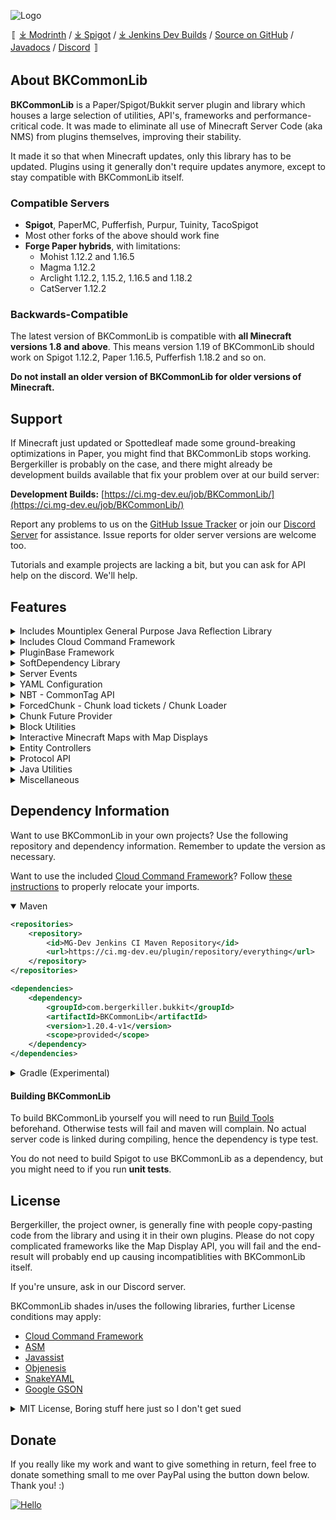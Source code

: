 ![Logo](https://github.com/bergerhealer/BKCommonLib/blob/master/misc/BKCommonLib_logo.png?raw=true)

<!-- rewrite once spigot "[⤓ Modrinth](https://modrinth.com/plugin/bkcommonlib) / [⤓ Spigot](https://www.spigotmc.org/resources/bkcommonlib.39590/) / " "" -->
〚 [⤓ Modrinth](https://modrinth.com/plugin/bkcommonlib) / [⤓ Spigot](https://www.spigotmc.org/resources/bkcommonlib.39590/) / [⤓ Jenkins  Dev Builds](https://ci.mg-dev.eu/job/BKCommonLib/) / [Source on GitHub](https://github.com/bergerhealer/BKCommonLib) / [Javadocs](https://ci.mg-dev.eu/javadocs/BKCommonLib/) / [Discord](https://discord.gg/wvU2rFgSnw) 〛

## About BKCommonLib
**BKCommonLib** is a Paper/Spigot/Bukkit server plugin and library which houses a large selection of utilities, API's, frameworks and performance-critical code. It was made to eliminate all use of Minecraft Server Code (aka NMS) from plugins themselves, improving their stability.

It made it so that when Minecraft updates, only this library has to be updated. Plugins using it generally don't require updates anymore, except to stay compatible with BKCommonLib itself.

### Compatible Servers
  - **Spigot**, PaperMC, Pufferfish, Purpur, Tuinity, TacoSpigot
  - Most other forks of the above should work fine
  - **Forge Paper hybrids**, with limitations:
    - Mohist 1.12.2 and 1.16.5
    - Magma 1.12.2
    - Arclight 1.12.2, 1.15.2, 1.16.5 and 1.18.2
    - CatServer 1.12.2

### Backwards-Compatible
The latest version of BKCommonLib is compatible with **all Minecraft versions 1.8 and above**. This means version 1.19 of BKCommonLib should work on Spigot 1.12.2, Paper 1.16.5, Pufferfish 1.18.2 and so on.

**Do not install an older version of BKCommonLib for older versions of Minecraft.**

## Support
If Minecraft just updated or Spottedleaf made some ground-breaking optimizations in Paper, you might find that BKCommonLib stops working. Bergerkiller is probably on the case, and there might already be development builds available that fix your problem over at our build server:

**Development Builds:** [https://ci.mg-dev.eu/job/BKCommonLib/](https://ci.mg-dev.eu/job/BKCommonLib/)

Report any problems to us on the [GitHub Issue Tracker](https://github.com/bergerhealer/BKCommonLib/issues) or join our [Discord Server](https://discord.gg/wvU2rFgSnw) for assistance. Issue reports for older server versions are welcome too.

Tutorials and example projects are lacking a bit, but you can ask for API help on the discord. We'll help.

## Features
<details>
<summary>Includes Mountiplex General Purpose Java Reflection Library</summary>

#####
[**Mountiplex**](https://github.com/bergerhealer/Mountiplex) is core to BKCommonLib's ability to support so many different Minecraft Server versions and even forge at the same time. It combines the strengths of [ASM](https://github.com/llbit/ow2-asm), [Javassist](https://github.com/jboss-javassist/javassist) and [Objenesis](http://objenesis.org/) with a _Template Engine_ to generate compatible code at runtime. To achieve this it supports template declarations for macros, reflection and remapping and molds this into a compiletime-generated interface.

This means you don't have to compile different classes for every different permutation of paper/spigot/forge/version and the millions of forks people create. If someone changes something, add an _#if - #endif_ block and you're set!

[Here is an example template for various packets to demonstrate the power of this approach](https://github.com/bergerhealer/BKCommonLib/blob/master/src/main/templates/com/bergerkiller/templates/net/minecraft/network/protocol_packets_other.txt)

  - At-runtime class generation with Handles, reflection, template engine
  - Dynamic type/name remapping to support forge/multi-version/Mojang Mappings
  - Parse version strings, compare them. Also inside templates.
  - Detect existence of types, methods and fields and generate an appropriate compatible implementation
  - Access private members with _#require_ and call them with _#name_ anywhere in the code
  - Maven Mojo tasks to generate the interfaces or convert block comments into strings (jdk8 multiline string back-support)
  - Type Conversion
    - Automatically convert one value type to another using a type <> type registry
    - Example: Use Bukkit Entity in API, convert to net.minecraft Entity for use in generated code
    - Compatible with NBT / YAML to store any custom type and convert automatically
    - Declare conversions inline in your template:
      ```java
      // Fields
      public final (IntVector3) BlockPosition position;

      // Instance methods
      public (List<org.bukkit.entity.Entity>) List<Entity> findEntities() {
          // Code
      }
      ```
******
</details>
<details>
<summary>Includes Cloud Command Framework</summary>

#####
BKCommonLib includes the [**Cloud Command Framework**](https://cloud.incendo.org/). Write clean commands with annotations or builder pattern, complete with suggestions, permission handling and localization.
BKCommonLib adds a few default utilities to get set up for Paper/Spigot servers even faster. [Dependency information is here](https://github.com/bergerhealer/BKCommonLib/blob/master/CLOUD_HOWTO.md).
******
</details>
<details>
<summary>PluginBase Framework</summary>

#####
**PluginBase** is a base class plugins can implement instead of _JavaPlugin_ that provides access to a lot of convenient features:
  - Native support for this [Plugin Preloader](https://github.com/bergerhealer/PluginPreloader)
  - Callbacks for when other plugins enable, to handle dynamic loading/unloading of soft dependency logic
  - Read the plugin.yml to store custom metadata
  - Validates that all dependencies of the plugin are actually enabled
  - Simple helper methods to register (packet) listeners
  - Plugin.yml _classdepend_ feature: load classes from other plugins without requiring that plugin loads before yours
  - Default command handlers to read the plugin version and build number
  - Permission API
    - Allows people to set up a plugin without requiring a permission manager, with simple OP rules
    - Very basic enum/static based Permission API to store your permission constants
    - Adds support for * wildcard, regardless of what permission manager (or none) is used
    - Makes the default (op/not_op/false/true) user-configurable using PermissionDefaults.yml
    - Throw/handle an exception when a player lacks permission
  - Localization API
    - Very basic enum/static based Localization API
    - Automatically generates a Localization.yml that users can customize
    - Supports placeholders using %0% %1% etc.
******
</details>
<details>
<summary>SoftDependency Library</summary>

#####
[SoftDependency](https://github.com/bergerhealer/SoftDependency) is a simple library that makes it easier to lazily handle third-party soft dependencies enabling and disabling.
See the Project GitHub page for more information. This library is included in BKCommonLib by default, no shading or relocating required. Dependency management is handled without having to call any methods from your _onEnable()_.

##### Example
```java
public class MyPlugin extends JavaPlugin {

    private final SoftDependency<MyDependencyPlugin> myDependency = new SoftDependency<MyDependencyPlugin>(this, "my_dependency") {
        @Override
        protected MyDependencyPlugin initialize(Plugin plugin) {
            return MyDependencyPlugin.class.cast(plugin);
        }

        @Override
        protected void onEnable() {
            getLogger().info("Support for MyDependency enabled!");
        }

        @Override
        protected void onDisable() {
            getLogger().info("Support for MyDependency disabled!");
        }
   };

   // Can use myDependency.get() anywhere, returns non-null if enabled.
}
```
******
</details>
<details>
<summary>Server Events</summary>

#####
Defaults to the Paper implementation if a Paper server is used. Makes the event available on non-Paper servers as well.
  - Chunk Load/Unload Entities event
  - CreaturePreSpawnEvent
  - Entity Add/Remove(FromWorld)/RemoveFromServer events
  - MultiBlockChangeEvent (WorldEdit integration)
******
</details>
<details>
<summary>YAML Configuration</summary>

#####
Bukkit's Configuration API is dreadful. It's slow, defaults require shading in resources and working with nodes and lists is cumbersome. BKCommonLib's YAML library changes all of that:
  - Uses SnakeYAML only for data<>text serialization
  - Efficient memory storage model
  - Get with a default value acts like python's **setdefault**. Easy default configurations!
  - Supports comment headers for every key, including a global header for the file itself
  - Disables SnakeYAML's document size limitations by default
  - Automatically converts legacy Minecraft chat style characters to & and back
  - Completely disables anchors and has some format parsing relaxations
  - Cleanly get and set enums, stored as user-readable strings
  - Efficient node lists, node cloning, iteration
  - Multi-version support for ItemStack de-serialization
  - Register change listeners: callback is called when a node or nested node is modified
  - Fast Auto-Save functionality
    - Minimizes serialization overhead by caching past text representations
    - Asynchronous writing to file when saving
    - Global lock on the file blocks a future load() if a save() is still pending
    - Suitable for large file storage / NoSQL database-like access

##### Example
```java
FileConfiguration config = new FileConfiguration(myPlugin, "file.yml");
config.load();

config.setHeader("This is the header at the top of the file");
config.addHeader("This adds a new line");

config.setHeader("coolName", "\nSets the cool name. Empty whitespace above.");
config.addHeader("coolName", "Yup, this is on a new line too");
String coolName = config.get("coolName", "DefaultCoolName");

config.setHeader("stuff", "\nThis is some stuff");
ConfigurationNode stuff = config.getNode("stuff");
boolean stuffEnabled = stuff.get("enabled", false);
int stuffCount = stuff.get("count", 0);

// Clone the stuff settings, modify, show yaml
ConfigurationNode stuffCopy = stuff.clone();
stuffCopy.set("count", 20);
System.out.println(stuffCopy.toString());

config.save(); // Non-blocking!
```
******
</details>
<details>
<summary>NBT - CommonTag API</summary>

#####
Comes with an interface to the server's internal **NBT Tag** library. Used extensively when interfacing with Minecraft Server API's.
  - Simple user-friendly wrapper for NBT
  - Operates on the server's actual internal NBT library, so no copying when interacting with the server
  - Serialize/Deserialize from/to (compressed) byte data - read server .dat files
  - Read and Modify NBT of items
  - Read and Modify Player Profiles, level.dat or esoteric things like Mob Potion Effects
******
</details>
<details>
<summary>ForcedChunk - Chunk load tickets / Chunk Loader</summary>

#####
Makes it easy to load a chunk without stalling the main thread, and **keep it loaded**. Important when chunks must stay loaded to tick entities inside or to load chunks to process block data inside. Very easy to use.
  - Asynchronous chunk loading
  - Keep a chunk area loaded
  - Supports multiple chunk load tickets for the same chunk
  - Track load tickets with objects, RAII AutoCloseable
  - Tickets can be created/closed from other threads
  - Radius can be specified. Radius of 2+ will allow for entities to be ticked.

##### Example
```java
final ForcedChunk chunk = ForcedChunk.load(world, chunk_x, chunk_z);
chunk.getChunkAsync().thenAccept(chunk -> {
    // Work with the chunk
    for (BlockState state : chunk.getBlockStates()) {
        System.out.println(state);
    }

    // Release the chunk ticket. Could keep it around and the chunk stays loaded.
    chunk.close();
});
```
******
</details>
<details>
<summary>Chunk Future Provider</summary>

#####
Makes the **Chunk Load and Unload (Entities) Bukkit Events** available through a **Java CompletableFuture API**. Execute logic when a particular chunk is loaded or unloaded without writing your own EventHandler processing queues. Clean up work when a chunk that just loaded, unloads again. Or perform work in a Chunk once all neighbouring chunks are loaded, too. Aims to prevent synchronous loading of chunks, which negatively impact server performance.

Futures are automatically cancelled when the **premise** for them is ended. For example, a future waiting for all the neighbours of a chunk to be loaded is cancelled if the chunk at the center of it is unloaded.

**Suggested use cases**: discovering multi-block structures, reading redstone state of signs, spawn custom entities or start world events

##### Example
```java
private ChunkFutureProvider provider; // = ChunkFutureProvider.of(myPlugin);

@EventHandler
public void onChunkLoad(ChunkLoadEvent event) {
    // When the chunk and all its 8 neighbours are loaded, do work in the chunk
    // If the input chunk unloads, this future is cancelled.
    provider.whenAllNeighboursLoaded(event.getChunk(),
                    ChunkNeighbourList.neighboursOf(event.getChunk(), 1))
            .thenAccept(this::doWorkInChunk);
}

public void doWorkInChunk(Chunk chunk) {
    // Check block states, possibly entering inside neighbouring chunks
    // We know neighbours are loaded too, so no sync chunk loading! Yay!
}
```
******
</details>
<details>
<summary>Block Utilities</summary>

#### Offline Block/World
  - Store blocks/worlds in your plugin without risking memory leaks
  - Track worlds by UUIDs and access the loaded World without HashMap lookups
  - Track offline blocks, efficiently convert them to loaded Bukkit Blocks
  - OfflineWorld is compatible with identity hashmaps
  - OfflineBlock can be safely used as a key in hashmaps
#### SignChangeTracker
  - Routinely call update() and you know whether any change to the sign occurred
  - Knows whether the sign changed without an expensive lookup of the block entity / block data
  - Know whether the sign was removed/unloaded
  - Will detect changes from (sign edit) plugins and the /data command
  - Powerful server-wide sign tracking if combined with the chunk future provider
#### BlockData
  - Replaces Bukkit's BlockData API for cross-version support
  - Fast getting/setting of BlockData in a World
  - Access block properties like opacity, emission, opaque faces, render options (map displays), Bukkit types
  - Provides access to the legacy Material Bukkit API. Adds support for new block types. (Legacy support)
******
</details>
<details>
<summary>Interactive Minecraft Maps with Map Displays</summary>

#### [**Map Display API**](https://wiki.traincarts.net/p/Map_Display)
<img src="https://wiki.traincarts.net/images/thumb/9/9e/Mapdisplay_menu.png/800px-Mapdisplay_menu.png" width="30%"/>
&nbsp;
<img src="https://wiki.traincarts.net/images/thumb/f/fb/Mapdisplay_maplands.png/800px-Mapdisplay_maplands.png" width="30%"/>
&nbsp;
<img src="https://wiki.traincarts.net/images/thumb/f/f9/Attachment_editor_wooden_car.png/800px-Attachment_editor_wooden_car.png" width="30%"/>

#### Bukkit's Map API is awful. BKCommonLib does it better.
  - Draw 2D/3D contents onto Minecraft maps or texture buffers
  - Every map display comes with its own event loop / event callbacks like onTick()
  - Automatically loaded up using Item Metadata. Create an item and you're done!
  - Automatically assigns Map Ids for you
  - Supports ItemFrame tiling natively - large image displays
  - Scientifically-backed RGB -> Map Color conversion
  - Supports rendering of Minecraft assets (blocks, items) and Resource packs
  - Color blending, depth buffer, 256 canvas layers
  - Left/right-click handling of item frames with clicked pixel coordinates provided
  - Widgets
    - Uses vehicle steering controls to control (W/A/S/D/Space/Sneak)
    - Built-in menu navigation / focus / activation logic
    - Automatically tracks clip areas that need redrawing for you
    - Comes with buttons, text, tab view and more built-in widgets and menus
******
</details>
<details>
<summary>Entity Controllers</summary>

#####
By extending server Entity classes at runtime, this API makes it possible to completely alter the behavior of entities on the server. This is core to how [TrainCarts](https://github.com/bergerhealer/TrainCarts) operates.
  - The entity _onTick()_ can be overrided to run your own routines
  - Run entity _onMove()_ or omit it, handle block and entity collisions
  - Hotswap existing entities at runtime with custom behavior while keeping data consistent
  - Override entity network synchronization (packets)
******
</details>
<details>
<summary>Protocol API</summary>

#####
Provides a fairly complete Multi-Version compatible **Packet API**, particularly geared towards creating *fake entities*.
  - If installed, uses ProtocolLib automatically
  - Packet Listeners and Monitors. Modify packets, cancel packets.
  - Send packets, with the option to bypass listeners
  - <code>EntityUtil.getUniqueEntityId()</code> to spawn fake entities
  - Lots of packets have a full API to modify fields inside, cross-version compatible
    - Entity Movement packets include protocol conversion of the x/y/z/yaw/pitch
    - DataWatcher: Entity metadata packet can be fully inspected/modified/created
  - Spawn armorstands, control pose and appearance
  - _VehicleMountController_ to put one entity as passenger of another, or spectate. Handles out-of-order spawn/destroy packets.
******
</details>
<details>
<summary>Java Utilities</summary>

#### Collections
  - Access to FastUtil's Int/LongHashMap collections
  - Implicitly shared collections (copy on concurrent write)
  - Immutable cached collections (safely work with millions of sets of players)
  - Octree / DoubleOctree - Map data to 3D space, query cuboids efficiently
  - FastTrackedUpdateSet
    - Efficiently request or cancel an update for a recipient
    - Efficiently iterate those that need to update (from a task, for example)
  - SortedIdentityCache
    - Map one collection type to another and cache the mapped results
    - Track when elements are added or removed from a third-party collection
    - Heavily optimized for iteration / element order when synchronizing
  - BlockFaceSet - Store BlockFace values, in a set
#### Math
  - 3D Transformation - Quaternion and Matrix4x4 with yaw/pitch/roll rotation conversions
  - 3D Rotatable Bounding Box with hit-testing
  - IntVector2 (chunk coordinates) and IntVector3 (block coordinates)
  - BlockFace logic/rotation/maths
  - Vector maths
  - Fast Trigonometric functions
#### LogicUtil
  - Functional interfaces for consumers/suppliers which can throw
  - Helper methods for Java 8 Stream API
  - Helper methods for working with CompletableFutures
  - Cloning collections, cloning with type resolved at runtime
  - synchronizeCopyOnWrite - updating an immutable mapping / performance caches
#### General I/O
  - Hastebin uploader/downloader client
  - ByteArrayIOStream - Byte Array <> Stream API
  - Bit Packet/IO-streams - encode/decode a bitstream
  - AsyncTextWriter - used by yaml, asynchronous encoding of text and writing to file, with future
#### LibraryComponent
  - Track logic of your plugin and enable/disable them in the correct order
  - Enable different components based on conditions, such as server version
  - Error handling
******
</details>
<details>
<summary>Miscellaneous</summary>

#####
There are many more features hidden inside utility classes. Look around.
  - Efficiently iterate world/chunk (block) entities without creating garbage arrays or list copies
  - ChatText: Simple Chat Component API
  - HumanHand: Support off-hand and held items in a cross-version compatible way
  - Inventory utilities
  - Parsing of input text into numbers, materials and more
  - Deregister event listeners
  - Read the current server tick value
  - Main thread Task delegation and synchronization
  - For developers: DebugUtil to modify behavior/parameters at runtime
  - Check the game version of a connected player (ViaVersion / ProtocolSupport)
  - SignEditDialog
    - Show a popup to a Player to input the 4 lines of text of a sign
    - Specify the initial text on the sign
    - No actual sign block required
******
</details>

## Dependency Information
Want to use BKCommonLib in your own projects? Use the following repository and dependency information. Remember to update the version as necessary.

Want to use the included [Cloud Command Framework](https://cloud.incendo.org/)? Follow [these instructions](https://github.com/bergerhealer/BKCommonLib/blob/master/CLOUD_HOWTO.md) to properly relocate your imports.

<details open>
<summary>Maven</summary>

```xml
<repositories>
    <repository>
        <id>MG-Dev Jenkins CI Maven Repository</id>
        <url>https://ci.mg-dev.eu/plugin/repository/everything</url>
    </repository>
</repositories>

<dependencies>
    <dependency>
        <groupId>com.bergerkiller.bukkit</groupId>
        <artifactId>BKCommonLib</artifactId>
        <version>1.20.4-v1</version>
        <scope>provided</scope>
    </dependency>
</dependencies>
```
</details>
<details>
<summary>Gradle (Experimental)</summary>

```groovy
repositories {
    maven {
        url = 'https://ci.mg-dev.eu/plugin/repository/everything'
    }
}

dependencies {
    compileOnly 'com.bergerkiller.bukkit:BKCommonLib:1.20.4-v1'
}
```
</details>

#### Building BKCommonLib
To build BKCommonLib yourself you will need to run [Build Tools](https://www.spigotmc.org/wiki/buildtools/) beforehand. Otherwise tests will fail and maven will complain. No actual server code is linked during compiling, hence the dependency is type test.

You do not need to build Spigot to use BKCommonLib as a dependency, but you might need to if you run **unit tests**.

## License
Bergerkiller, the project owner, is generally fine with people copy-pasting code from the library and using it in their own plugins. Please do not copy complicated frameworks like the Map Display API, you will fail and the end-result will probably end up causing incompatiblities with BKCommonLib itself.

If you're unsure, ask in our Discord server.

BKCommonLib shades in/uses the following libraries, further License conditions may apply:
- [Cloud Command Framework](https://github.com/incendo/cloud)
- [ASM](https://github.com/llbit/ow2-asm)
- [Javassist](https://github.com/jboss-javassist/javassist)
- [Objenesis](http://objenesis.org/)
- [SnakeYAML](https://github.com/snakeyaml/snakeyaml)
- [Google GSON](https://github.com/google/gson)

<details>
<summary>MIT License, Boring stuff here just so I don't get sued</summary>

<pre>MIT License

Copyright (C) 2013-2015 bergerkiller Copyright (C) 2016-2022 Berger Healer

Permission is hereby granted, free of charge, to any person obtaining a copy
of this software and associated documentation files (the "Software"), to deal
in the Software without restriction, including without limitation the rights
to use, copy, modify, merge, publish, distribute, and/or sublicense the Software,
and to permit persons to whom the Software is furnished to do so, subject to
the following conditions:

The above copyright notice and this permission notice shall be included in all
copies or substantial portions of the Software.

THE SOFTWARE IS PROVIDED "AS IS", WITHOUT WARRANTY OF ANY KIND, EXPRESS OR
IMPLIED, INCLUDING BUT NOT LIMITED TO THE WARRANTIES OF MERCHANTABILITY,
FITNESS FOR A PARTICULAR PURPOSE AND NONINFRINGEMENT. IN NO EVENT SHALL THE
AUTHORS OR COPYRIGHT HOLDERS BE LIABLE FOR ANY CLAIM, DAMAGES OR OTHER
LIABILITY, WHETHER IN AN ACTION OF CONTRACT, TORT OR OTHERWISE, ARISING FROM,
OUT OF OR IN CONNECTION WITH THE SOFTWARE OR THE USE OR OTHER DEALINGS IN THE
SOFTWARE.</pre>
</details>

## Donate
If you really like my work and want to give something in return, feel free to donate something small to me over PayPal using the button down below. Thank you! :)

[![Hello](https://www.paypalobjects.com/en_US/i/btn/btn_donate_LG.gif)](https://www.paypal.me/teambergerhealer)
